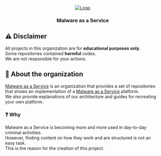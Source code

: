 <!--
SPDX-FileCopyrightText: 2024 The Malware as a Service development team

SPDX-License-Identifier: GPL-3.0-or-later
-->

<div align="center">
  <a href="https://github.com/Malware-as-a-Service/">
    <!-- markdownlint-disable-next-line line-length -->
    <img src="https://raw.githubusercontent.com/Malware-as-a-Service/Malware-as-a-Service/refs/heads/main/assets/images/logo.svg" alt="Logo"/>
  </a>

<h3 align="center">Malware as a Service</h3>
</div>

## :warning: Disclaimer

All projects in this organization are for **educational purposes only**.\
Some repositories contained **harmful** codes.\
We are not responsible for your actions.

## :eyes: About the organization

[Malware as a Service][maas] is an organization that provides a set of
repositories that shows an implementation of a
[Malware as a Service][as a service] platform.\
We also provide explanations of our architecture and guides for recreating your
own platform.

### :question: Why

Malware as a Service is becoming more and more used in day-to-day criminal activities.\
However, finding content on how they work and are structured is not an easy task.\
This is the reason for the creation of this project.

[as a service]: https://en.wikipedia.org/wiki/As_a_service
[maas]: https://github.com/Malware-as-a-Service/
